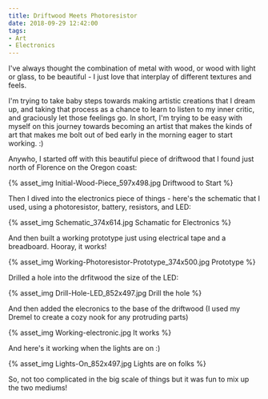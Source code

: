 ```yaml
---
title: Driftwood Meets Photoresistor
date: 2018-09-29 12:42:00
tags:
- Art
- Electronics
---
```


I've always thought the combination of metal with wood, or wood with light or glass, to be beautiful - I just love that interplay of different textures and feels. 

I'm trying to take baby steps towards making artistic creations that I dream up, and taking that process as a chance to learn to listen to my inner critic, and graciously let those feelings go. In short, I'm trying to be easy with myself on this journey towards becoming an artist that makes the kinds of art that makes me bolt out of bed early in the morning eager to start working. :)

Anywho, I started off with this beautiful piece of driftwood that I found just north of Florence on the Oregon coast:
&nbsp;

{% asset_img Initial-Wood-Piece_597x498.jpg Driftwood to Start %}

Then I dived into the electronics piece of things - here's the schematic that I used, using a photoresistor, battery, resistors, and LED:
&nbsp;

{% asset_img Schematic_374x614.jpg Schamatic for Electronics %}

And then built a working prototype just using electrical tape and a breadboard. Hooray, it works!
&nbsp;

{% asset_img Working-Photoresistor-Prototype_374x500.jpg Prototype %}

Drilled a hole into the drfitwood the size of the LED:
&nbsp;

{% asset_img Drill-Hole-LED_852x497.jpg Drill the hole %}

And then added the elecronics to the base of the driftwood (I used my Dremel to create a cozy nook for any protruding parts)
&nbsp;

{% asset_img Working-electronic.jpg It works %}

And here's it working when the lights are on :)
&nbsp;

{% asset_img Lights-On_852x497.jpg Lights are on folks %}

So, not too complicated in the big scale of things but it was fun to mix up the two mediums!